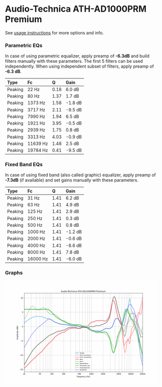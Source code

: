 # Audio-Technica ATH-AD1000PRM Premium
See [usage instructions](https://github.com/jaakkopasanen/AutoEq#usage) for more options and info.

### Parametric EQs
In case of using parametric equalizer, apply preamp of **-6.3dB** and build filters manually
with these parameters. The first 5 filters can be used independently.
When using independent subset of filters, apply preamp of **-6.3 dB**.

| Type    | Fc       |    Q | Gain    |
|:--------|:---------|:-----|:--------|
| Peaking | 22 Hz    | 0.18 | 6.0 dB  |
| Peaking | 80 Hz    | 1.37 | 1.7 dB  |
| Peaking | 1373 Hz  | 1.58 | -1.8 dB |
| Peaking | 3717 Hz  | 2.11 | -9.5 dB |
| Peaking | 7990 Hz  | 1.94 | 6.5 dB  |
| Peaking | 1921 Hz  | 3.95 | -0.5 dB |
| Peaking | 2939 Hz  | 1.75 | 0.8 dB  |
| Peaking | 3313 Hz  | 4.03 | -0.9 dB |
| Peaking | 11639 Hz | 1.48 | 2.5 dB  |
| Peaking | 19784 Hz | 0.41 | -9.5 dB |

### Fixed Band EQs
In case of using fixed band (also called graphic) equalizer, apply preamp of **-7.3dB**
(if available) and set gains manually with these parameters.

| Type    | Fc       |    Q | Gain    |
|:--------|:---------|:-----|:--------|
| Peaking | 31 Hz    | 1.41 | 6.2 dB  |
| Peaking | 63 Hz    | 1.41 | 4.9 dB  |
| Peaking | 125 Hz   | 1.41 | 2.9 dB  |
| Peaking | 250 Hz   | 1.41 | 0.3 dB  |
| Peaking | 500 Hz   | 1.41 | 0.8 dB  |
| Peaking | 1000 Hz  | 1.41 | -1.2 dB |
| Peaking | 2000 Hz  | 1.41 | -0.6 dB |
| Peaking | 4000 Hz  | 1.41 | -8.6 dB |
| Peaking | 8000 Hz  | 1.41 | 7.8 dB  |
| Peaking | 16000 Hz | 1.41 | -6.0 dB |

### Graphs
![](./Audio-Technica%20ATH-AD1000PRM%20Premium.png)